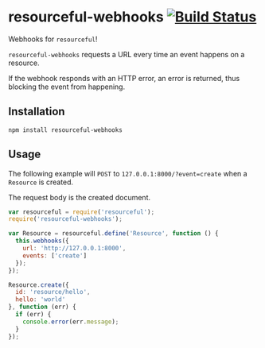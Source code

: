 # resourceful-webhooks [![Build Status](https://secure.travis-ci.org/mmalecki/resourceful-webhooks.png)](http://travis-ci.org/mmalecki/resourceful-webhooks)
Webhooks for `resourceful`!

`resourceful-webhooks` requests a URL every time an event happens on a
resource.

If the webhook responds with an HTTP error, an error is returned, thus
blocking the event from happening.

## Installation

    npm install resourceful-webhooks

## Usage
The following example will `POST` to `127.0.0.1:8000/?event=create` when
a `Resource` is created.

The request body is the created document.

```js
var resourceful = require('resourceful');
require('resourceful-webhooks');

var Resource = resourceful.define('Resource', function () {
  this.webhooks({
    url: 'http://127.0.0.1:8000',
    events: ['create']
  });
});

Resource.create({
  id: 'resource/hello',
  hello: 'world'
}, function (err) {
  if (err) {
    console.error(err.message);
  }
});
```
